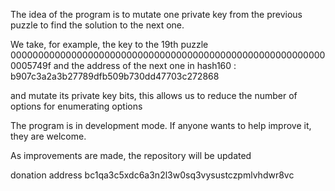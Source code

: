 The idea of ​​the program is to mutate one private key from the previous puzzle to find the solution to the next one.

We take, for example, the key to the 19th puzzle 0000000000000000000000000000000000000000000000000000000000005749f and the address of the next one in hash160 : b907c3a2a3b27789dfb509b730dd47703c272868

and mutate its private key bits, this allows us to reduce the number of options for enumerating options


The program is in development mode. If anyone wants to help improve it, they are welcome.

As improvements are made, the repository will be updated


donation address
bc1qa3c5xdc6a3n2l3w0sq3vysustczpmlvhdwr8vc

